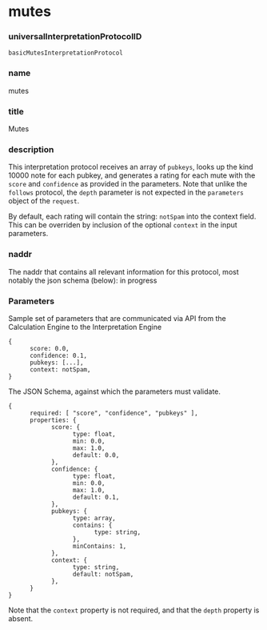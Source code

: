 mutes
=====

### universalInterpretationProtocolID

`basicMutesInterpretationProtocol`

### name

mutes

### title

Mutes

### description

This interpretation protocol receives an array of `pubkeys`, looks up the kind 10000 note for each pubkey, and generates a rating for each mute with the `score` and `confidence` as provided in the parameters. Note that unlike the `follows` protocol, the `depth` parameter is not expected in the `parameters` object of the `request`.

By default, each rating will contain the string: `notSpam` into the context field. This can be overriden by inclusion of the optional `context` in the input parameters.

### naddr

The naddr that contains all relevant information for this protocol, most notably the json schema (below): in progress

### Parameters

Sample set of parameters that are communicated via API from the Calculation Engine to the Interpretation Engine

```
{
      score: 0.0,
      confidence: 0.1,
      pubkeys: [...],
      context: notSpam,
}
```

The JSON Schema, against which the parameters must validate.

```
{
      required: [ "score", "confidence", "pubkeys" ],
      properties: {
            score: {
                  type: float,
                  min: 0.0,
                  max: 1.0,
                  default: 0.0,
            },
            confidence: {
                  type: float,
                  min: 0.0,
                  max: 1.0,
                  default: 0.1,
            },
            pubkeys: {
                  type: array,
                  contains: {
                        type: string,
                  },
                  minContains: 1,
            },
            context: {
                  type: string,
                  default: notSpam,
            },
      }
}
```

Note that the `context` property is not required, and that the `depth` property is absent.

